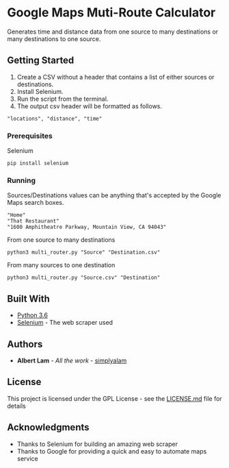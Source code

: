 # Google Maps Muti-Route Calculator

Generates time and distance data from one source to many destinations or many destinations to one source.

## Getting Started

1. Create a CSV without a header that contains a list of either sources or destinations.
2. Install Selenium.
3. Run the script from the terminal.
4. The output csv header will be formatted as follows.
```
"locations", "distance", "time"
```

### Prerequisites

Selenium
```
pip install selenium
```

### Running

Sources/Destinations values can be anything that's accepted by the Google Maps search boxes.
```
"Home"
"That Restaurant"
"1600 Amphitheatre Parkway, Mountain View, CA 94043"
```

From one source to many destinations
```
python3 multi_router.py "Source" "Destination.csv"
```

From many sources to one destination
```
python3 multi_router.py "Source.csv" "Destination"
```

## Built With
* [Python 3.6](https://www.python.org/downloads/)
* [Selenium](https://seleniumhq.github.io/selenium/docs/api/py/) - The web scraper used

## Authors

* **Albert Lam** - *All the work* - [simplyalam](https://github.com/simplyalam)

## License

This project is licensed under the GPL License - see the [LICENSE.md](LICENSE.md) file for details

## Acknowledgments

* Thanks to Selenium for building an amazing web scraper
* Thanks to Google for providing a quick and easy to automate maps service
